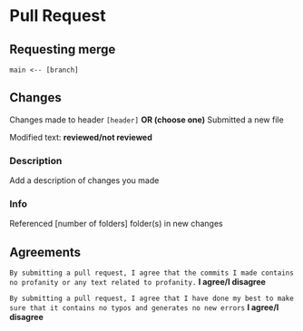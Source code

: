 # Pull Request 

## Requesting merge
`main <-- [branch]`

## Changes
Changes made to header `[header]` **OR (choose one)** Submitted a new file 

Modified text: **reviewed/not reviewed**


### Description
Add a description of changes you made 

### Info
Referenced [number of folders] folder(s) in new changes

## Agreements
`By submitting a pull request, I agree that the commits I made contains no profanity or any text related to profanity.`
**I agree/I disagree**

`By submitting a pull request, I agree that I have done my best to make sure that it contains no typos and generates no new errors`
**I agree/I disagree**
